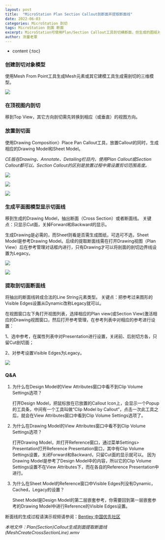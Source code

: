 ```yaml
---
layout: post
title:  "MicroStation Plan Section Callout剖断面并提取断面线"
date: 2022-06-03
categories: MicroStation 剖切
tags: MicroStation 剖面 断面
excerpt: MicroStation可使用Plan/Section Callout工具剖切横断面，但生成的图纸对象是与原模型动态关联的，不能直接作为断面线使用，为了进一步处理模断面用于面积、方量计算，需要将剖切面的断面线对象提取出来，本文详细说明了提取断面线的过程。
author: 测量老覃
---
```

* content
{:toc}

### 创建剖切对象模型 

使用Mesh From Point工具生成Mesh元素或其它建模工具生成需剖切的三维模型。

![](/img/2022/2022-09-04-14-57-16.png)

### 在顶视图内剖切

移到Top View，其它方向剖切需先转换到相应（或垂直）的视图方向。

### 放置剖切面 

使用Drawing Composition〉Place Pan Callout工具，放置Callout的同时，生成相应的Drawing Model和Sheet Model。

_CE版在Drawing、Annotate、Detailing栏目内，使用Plan Callout或Section Callout都可以。Section Callout的区别是放置过程中需设置剪切范围高度。_

![](/img/2022/2022-09-04-14-57-25.png)

![](/img/2022/2022-09-04-15-30-58.png)

![](/img/2022/2022-09-04-15-33-35.png)

### 生成平面图模型显示切面线

移到生成的Drawing Model，抽出断面（Cross Section）或者断面线。 关键点：只显示Cut面，关掉Forward和Backward的显示。

生成Drawing是必需的，而Sheet则看是否需生成图纸，可选可不选，Sheet Model是参考Drawing Model。后续的提取断面线需在打开Drawing视图（Plan View）后在参考管理对话框内进行，只有Drawing才可以将剖面的剖切边界线设置为Legacy。

![](/img/2022/2022-09-04-14-57-47.png)

![](/img/2022/2022-09-04-14-58-05.png)

### 提取剖切面断面线

将抽出的断面线转成合法的Line String元素类型。 关键点：把参考过来图形的Visible Edges设置从Dynamic改称Legacy就可以。

在视图窗口左下角打开视图列表，选择相应的Plan view(或Section View)激活相应的Drawing视图窗口，然后打开参考管理，在参考列表中对相应的参考进行设置：

1、选中参考，在属性列表中对Presentation进行设置，关闭前、后剖切方各，只留Cut剖切面；

2、对参考设置Visible Edges为Legacy。

![](/img/2022/2022-09-04-14-59-59.png)

### Q&A 
   1. 为什么在Design Model的View Attributes窗口中看不到Clip Volume Settings选项？
        
        打开Design Model，把鼠标放在已放置的Callout Icon上，会显示一个Popup的工具条，中间有一个工具叫做“Clip Model by Callout”，点击一次此工具之后，就会在View Attributes窗口中看到Clip Volume Settings选项了。
        
   2. 为什么在Drawing Model的View Attributes窗口中看不到Clip Volume Settings选项？ 
        
        打开Drawing Model，并打开Reference窗口，通过菜单Settings> Presentation打开Reference Presentation窗口，其中有Clip Volume Settings设置，关闭Forward和Backward，只留Cut面的显示就可以。 因为Drawing Model是参考了Design Model中的内容，所以它的Clip Volume Settings设置不在View Attributes下，而在各自的Reference Presentation中进行。

   3. 为什么在Sheet Model的Reference窗口中Visible Edges列没有Dynamic，Cached，Legacy的设置？ 
        
        Sheet Model是Design Model的第二层嵌套参考，你需要回到第一层嵌套参考的Drawing Model中进行Reference的Visible Edges设置。

断面线的生成过程请演示视频请参阅：[Bentley 中国优先社区](http://communities.bentley.com/communities/other_communities/chinafirst/m/bentley__-_gallery/270437)

_本地文件：Plan(Section)Callout生成剖面提取断面线(MeshCreateCrossSectionLine).wmv_

